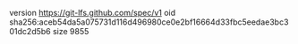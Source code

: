 version https://git-lfs.github.com/spec/v1
oid sha256:aceb54da5a075731d116d496980ce0e2bf16664d33fbc5eedae3bc301dc2d5b6
size 9855
